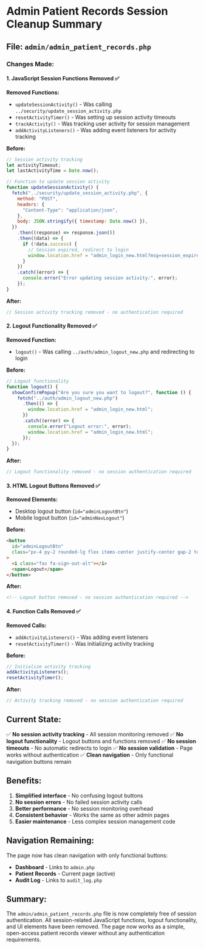 # Admin Patient Records Session Cleanup Summary

## File: `admin/admin_patient_records.php`

### Changes Made:

#### 1. **JavaScript Session Functions Removed** ✅

**Removed Functions:**

- `updateSessionActivity()` - Was calling `../security/update_session_activity.php`
- `resetActivityTimer()` - Was setting up session activity timeouts
- `trackActivity()` - Was tracking user activity for session management
- `addActivityListeners()` - Was adding event listeners for activity tracking

**Before:**

```javascript
// Session activity tracking
let activityTimeout;
let lastActivityTime = Date.now();

// Function to update session activity
function updateSessionActivity() {
  fetch("../security/update_session_activity.php", {
    method: "POST",
    headers: {
      "Content-Type": "application/json",
    },
    body: JSON.stringify({ timestamp: Date.now() }),
  })
    .then((response) => response.json())
    .then((data) => {
      if (!data.success) {
        // Session expired, redirect to login
        window.location.href = "admin_login_new.html?msg=session_expired";
      }
    })
    .catch((error) => {
      console.error("Error updating session activity:", error);
    });
}
```

**After:**

```javascript
// Session activity tracking removed - no authentication required
```

#### 2. **Logout Functionality Removed** ✅

**Removed Function:**

- `logout()` - Was calling `../auth/admin_logout_new.php` and redirecting to login

**Before:**

```javascript
// Logout functionality
function logout() {
  showConfirmPopup("Are you sure you want to logout?", function () {
    fetch("../auth/admin_logout_new.php")
      .then(() => {
        window.location.href = "admin_login_new.html";
      })
      .catch((error) => {
        console.error("Logout error:", error);
        window.location.href = "admin_login_new.html";
      });
  });
}
```

**After:**

```javascript
// Logout functionality removed - no session authentication required
```

#### 3. **HTML Logout Buttons Removed** ✅

**Removed Elements:**

- Desktop logout button (`id="adminLogoutBtn"`)
- Mobile logout button (`id="adminNavLogout"`)

**Before:**

```html
<button
  id="adminLogoutBtn"
  class="px-4 py-2 rounded-lg flex items-center justify-center gap-2 text-sm font-medium border min-w-[120px] hover:bg-gray-50 transition-colors"
>
  <i class="fas fa-sign-out-alt"></i>
  <span>Logout</span>
</button>
```

**After:**

```html
<!-- Logout button removed - no session authentication required -->
```

#### 4. **Function Calls Removed** ✅

**Removed Calls:**

- `addActivityListeners()` - Was adding event listeners
- `resetActivityTimer()` - Was initializing activity tracking

**Before:**

```javascript
// Initialize activity tracking
addActivityListeners();
resetActivityTimer();
```

**After:**

```javascript
// Activity tracking removed - no session authentication required
```

## Current State:

✅ **No session activity tracking** - All session monitoring removed
✅ **No logout functionality** - Logout buttons and functions removed
✅ **No session timeouts** - No automatic redirects to login
✅ **No session validation** - Page works without authentication
✅ **Clean navigation** - Only functional navigation buttons remain

## Benefits:

1. **Simplified interface** - No confusing logout buttons
2. **No session errors** - No failed session activity calls
3. **Better performance** - No session monitoring overhead
4. **Consistent behavior** - Works the same as other admin pages
5. **Easier maintenance** - Less complex session management code

## Navigation Remaining:

The page now has clean navigation with only functional buttons:

- **Dashboard** - Links to `admin.php`
- **Patient Records** - Current page (active)
- **Audit Log** - Links to `audit_log.php`

## Summary:

The `admin/admin_patient_records.php` file is now completely free of session authentication. All session-related JavaScript functions, logout functionality, and UI elements have been removed. The page now works as a simple, open-access patient records viewer without any authentication requirements.
